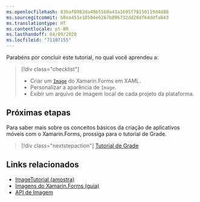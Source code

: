 ```yaml
---
ms.openlocfilehash: 83baf0982da49b5568a43a1695f78150119d4d88
ms.sourcegitcommit: b0ea451e18504e6267b896732dd26df64ddfa843
ms.translationtype: HT
ms.contentlocale: pt-BR
ms.lasthandoff: 04/09/2020
ms.locfileid: "71107155"
---
```

Parabéns por concluir este tutorial, no qual você aprendeu a:

> [!div class="checklist"]
>
> - Criar um [`Image`](xref:Xamarin.Forms.Image) do Xamarin.Forms em XAML.
> - Personalizar a aparência de `Image`.
> - Exibir um arquivo de imagem local de cada projeto da plataforma.

## <a name="next-steps"></a>Próximas etapas

Para saber mais sobre os conceitos básicos da criação de aplicativos móveis com o Xamarin.Forms, prossiga para o tutorial de Grade.

> [!div class="nextstepaction"]
> [Tutorial de Grade](~/get-started/tutorials/grid/index.yml)

## <a name="related-links"></a>Links relacionados

- [ImageTutorial (amostra)](https://docs.microsoft.com/samples/xamarin/xamarin-forms-samples/getstarted-tutorials-imagetutorial/)
- [Imagens do Xamarin.Forms (guia)](~/xamarin-forms/user-interface/images.md)
- [API de Imagem](xref:Xamarin.Forms.Image)
